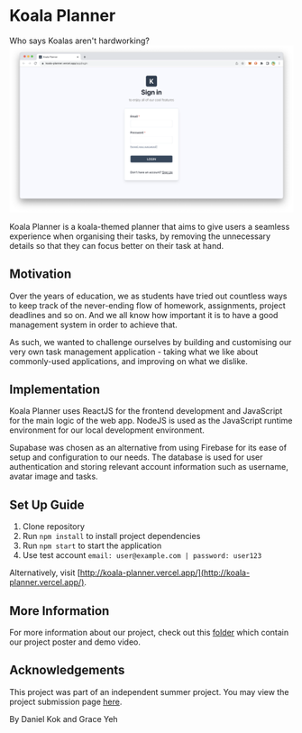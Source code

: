 # Koala Planner

Who says Koalas aren't hardworking?
![Login Page](assets/screenshot.png)

Koala Planner is a koala-themed planner that aims to give users a seamless experience when organising their tasks, by removing the unnecessary details so that they can focus better on their task at hand.

## Motivation

Over the years of education, we as students have tried out countless ways to keep track of the never-ending flow of homework, assignments, project deadlines and so on. And we all know how important it is to have a good management system in order to achieve that.

As such, we wanted to challenge ourselves by building and customising our very own task management application - taking what we like about commonly-used applications, and improving on what we dislike.


## Implementation

Koala Planner uses ReactJS for the frontend development and JavaScript for the main logic of the web app. NodeJS is used as the JavaScript runtime environment for our local development environment.

Supabase was chosen as an alternative from using Firebase for its ease of setup and configuration to our needs. The database is used for user authentication and storing relevant account information such as username, avatar image and tasks.

## Set Up Guide

1. Clone repository
2. Run `npm install` to install project dependencies
3. Run `npm start` to start the application
4. Use test account `email: user@example.com | password: user123`

Alternatively, visit [http://koala-planner.vercel.app/](http://koala-planner.vercel.app/).

## More Information

For more information about our project, check out this [folder](https://github.com/danielk0k/KoalaPlanner/tree/main/assets) which contain our project poster and demo video.

## Acknowledgements

This project was part of an independent summer project. You may view the project submission page [here](https://nusskylab-dev.comp.nus.edu.sg/public_views/public_projects).

By Daniel Kok and Grace Yeh
